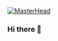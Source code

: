 [![MasterHead](https://www.google.com/url?sa=i&url=https%3A%2F%2Fwww.deviantart.com%2Fketchupwithmycrew%2Fart%2Ftrafalgar-Law-Banner-890544165&psig=AOvVaw3b4N_aJfnFCvrYqKK3VGph&ust=1694537633417000&source=images&cd=vfe&opi=89978449&ved=0CA4QjRxqFwoTCLC7_5mCo4EDFQAAAAAdAAAAABAD)](https://github.com/vrinee/vrinee)

### Hi there 👋

<!--
**vrinee/vrinee** is a ✨ _special_ ✨ repository because its `README.md` (this file) appears on your GitHub profile.

Here are some ideas to get you started:

- 🔭 I’m currently working on ...
- 🌱 I’m currently learning ...
- 👯 I’m looking to collaborate on ...
- 🤔 I’m looking for help with ...
- 💬 Ask me about ...
- 📫 How to reach me: ...
- 😄 Pronouns: ...
- ⚡ Fun fact: ...
-->

